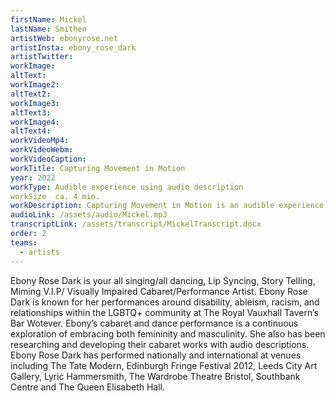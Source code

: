```yaml
---
firstName: Mickel
lastName: Smithen
artistWeb: ebonyrose.net
artistInsta: ebony_rose_dark
artistTwitter:
workImage: 
altText:
workImage2:
altText2:
workImage3:
altText3:
workImage4:
altText4:
workVideoMp4:
workVideoWebm:
workVideoCaption:
workTitle: Capturing Movement in Motion
year: 2022
workType: Audible experience using audio description 
workSize  ca. 4 min. 
workDescription: Capturing Movement in Motion is an audible experience describing two images, one of which is blurry. This is how I see as a visually impaired person. The other is clear, which is how my vision changes depending on the lighting and the contrast in colours around me. The audible experience explores what it is like to be heavily reliant on contrast lighting magnification in order to create a clear image. The audible experience can be experienced while sitting down, standing up or moving around.
audioLink: /assets/audio/Mickel.mp3
transcriptLink: /assets/transcript/MickelTranscript.docx
order: 2
teams:
  - artists
---
```


Ebony Rose Dark is your all singing/all dancing, Lip Syncing, Story Telling, Miming V.I.P/ Visually Impaired Cabaret/Performance Artist. Ebony Rose Dark is known for her performances around disability, ableism, racism, and relationships within the LGBTQ+ community at The Royal Vauxhall Tavern’s Bar Wotever. Ebony’s cabaret and dance performance is a continuous exploration of embracing both femininity and masculinity. She also has been researching and developing their cabaret works with audio descriptions. Ebony Rose Dark has performed nationally and international at venues including The Tate Modern, Edinburgh Fringe Festival 2012, Leeds City Art Gallery, Lyric Hammersmith, The Wardrobe Theatre Bristol, Southbank Centre and The Queen Elisabeth Hall. 

